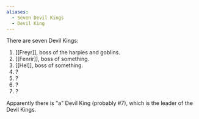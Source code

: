 ```yaml
---
aliases:
  - Seven Devil Kings
  - Devil King
---
```

There are seven Devil Kings:
1. [[Freyr]], boss of the harpies and goblins.
2. [[Fenrir]], boss of something.
3. [[Hel]], boss of something.
4. ?
5. ?
6. ?
7. ?

Apparently there is "a" Devil King (probably #7), which is the leader of the Devil Kings.